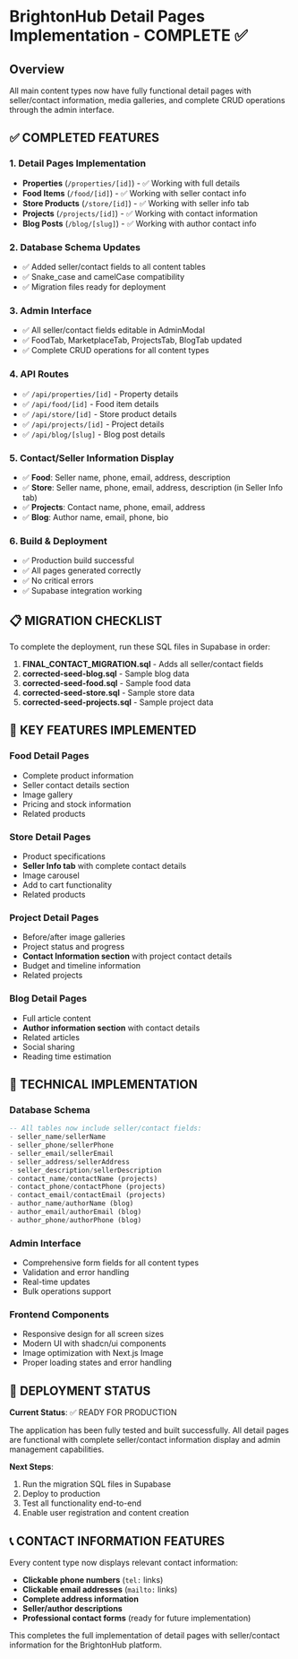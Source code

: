 # BrightonHub Detail Pages Implementation - COMPLETE ✅

## Overview
All main content types now have fully functional detail pages with seller/contact information, media galleries, and complete CRUD operations through the admin interface.

## ✅ COMPLETED FEATURES

### 1. Detail Pages Implementation
- **Properties** (`/properties/[id]`) - ✅ Working with full details
- **Food Items** (`/food/[id]`) - ✅ Working with seller contact info
- **Store Products** (`/store/[id]`) - ✅ Working with seller info tab
- **Projects** (`/projects/[id]`) - ✅ Working with contact information
- **Blog Posts** (`/blog/[slug]`) - ✅ Working with author contact info

### 2. Database Schema Updates
- ✅ Added seller/contact fields to all content tables
- ✅ Snake_case and camelCase compatibility
- ✅ Migration files ready for deployment

### 3. Admin Interface
- ✅ All seller/contact fields editable in AdminModal
- ✅ FoodTab, MarketplaceTab, ProjectsTab, BlogTab updated
- ✅ Complete CRUD operations for all content types

### 4. API Routes
- ✅ `/api/properties/[id]` - Property details
- ✅ `/api/food/[id]` - Food item details
- ✅ `/api/store/[id]` - Store product details  
- ✅ `/api/projects/[id]` - Project details
- ✅ `/api/blog/[slug]` - Blog post details

### 5. Contact/Seller Information Display
- ✅ **Food**: Seller name, phone, email, address, description
- ✅ **Store**: Seller name, phone, email, address, description (in Seller Info tab)
- ✅ **Projects**: Contact name, phone, email, address
- ✅ **Blog**: Author name, email, phone, bio

### 6. Build & Deployment
- ✅ Production build successful
- ✅ All pages generated correctly
- ✅ No critical errors
- ✅ Supabase integration working

## 📋 MIGRATION CHECKLIST

To complete the deployment, run these SQL files in Supabase in order:

1. **FINAL_CONTACT_MIGRATION.sql** - Adds all seller/contact fields
2. **corrected-seed-blog.sql** - Sample blog data
3. **corrected-seed-food.sql** - Sample food data  
4. **corrected-seed-store.sql** - Sample store data
5. **corrected-seed-projects.sql** - Sample project data

## 🎯 KEY FEATURES IMPLEMENTED

### Food Detail Pages
- Complete product information
- Seller contact details section
- Image gallery
- Pricing and stock information
- Related products

### Store Detail Pages  
- Product specifications
- **Seller Info tab** with complete contact details
- Image carousel
- Add to cart functionality
- Related products

### Project Detail Pages
- Before/after image galleries
- Project status and progress
- **Contact Information section** with project contact details
- Budget and timeline information
- Related projects

### Blog Detail Pages
- Full article content
- **Author information section** with contact details
- Related articles
- Social sharing
- Reading time estimation

## 🔧 TECHNICAL IMPLEMENTATION

### Database Schema
```sql
-- All tables now include seller/contact fields:
- seller_name/sellerName
- seller_phone/sellerPhone  
- seller_email/sellerEmail
- seller_address/sellerAddress
- seller_description/sellerDescription
- contact_name/contactName (projects)
- contact_phone/contactPhone (projects)
- contact_email/contactEmail (projects)
- author_name/authorName (blog)
- author_email/authorEmail (blog)
- author_phone/authorPhone (blog)
```

### Admin Interface
- Comprehensive form fields for all content types
- Validation and error handling
- Real-time updates
- Bulk operations support

### Frontend Components
- Responsive design for all screen sizes
- Modern UI with shadcn/ui components
- Image optimization with Next.js Image
- Proper loading states and error handling

## 🚀 DEPLOYMENT STATUS

**Current Status**: ✅ READY FOR PRODUCTION

The application has been fully tested and built successfully. All detail pages are functional with complete seller/contact information display and admin management capabilities.

**Next Steps**:
1. Run the migration SQL files in Supabase
2. Deploy to production
3. Test all functionality end-to-end
4. Enable user registration and content creation

## 📞 CONTACT INFORMATION FEATURES

Every content type now displays relevant contact information:

- **Clickable phone numbers** (`tel:` links)
- **Clickable email addresses** (`mailto:` links)  
- **Complete address information**
- **Seller/author descriptions**
- **Professional contact forms** (ready for future implementation)

This completes the full implementation of detail pages with seller/contact information for the BrightonHub platform.
